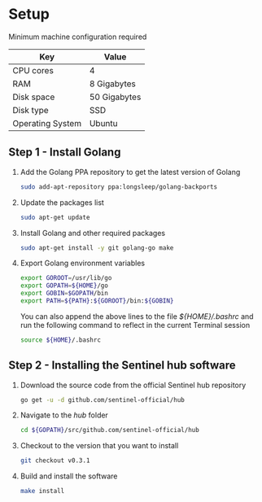 # Setup

Minimum machine configuration required

| Key              | Value        |
|------------------|--------------|
| CPU cores        | 4            |
| RAM              | 8 Gigabytes  |
| Disk space       | 50 Gigabytes |
| Disk type        | SSD          |
| Operating System | Ubuntu       |

## Step 1 - Install Golang

1. Add the Golang PPA repository to get the latest version of Golang

    ``` sh
    sudo add-apt-repository ppa:longsleep/golang-backports
    ```

2. Update the packages list

    ``` sh
    sudo apt-get update
    ```

3. Install Golang and other required packages

    ``` sh
    sudo apt-get install -y git golang-go make
    ```

4. Export Golang environment variables

    ``` sh
    export GOROOT=/usr/lib/go
    export GOPATH=${HOME}/go
    export GOBIN=$GOPATH/bin
    export PATH=${PATH}:${GOROOT}/bin:${GOBIN}
    ```

    You can also append the above lines to the file *${HOME}/.bashrc* and run the following command to reflect in the current Terminal session

    ``` sh
    source ${HOME}/.bashrc
    ```

## Step 2 - Installing the Sentinel hub software

1. Download the source code from the official Sentinel hub repository

    ``` sh
    go get -u -d github.com/sentinel-official/hub
    ```

2. Navigate to the *hub* folder

    ``` sh
    cd ${GOPATH}/src/github.com/sentinel-official/hub
    ```

3. Checkout to the version that you want to install

    ``` sh
    git checkout v0.3.1
    ```

4. Build and install the software

    ``` sh
    make install
    ```
